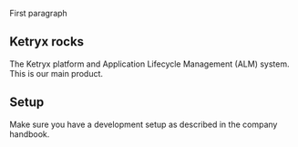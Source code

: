 First paragraph

## Ketryx **rocks**

The Ketryx platform and Application Lifecycle Management (ALM) system. This is our main product.

## Setup

Make sure you have a development setup as described in the company handbook.
